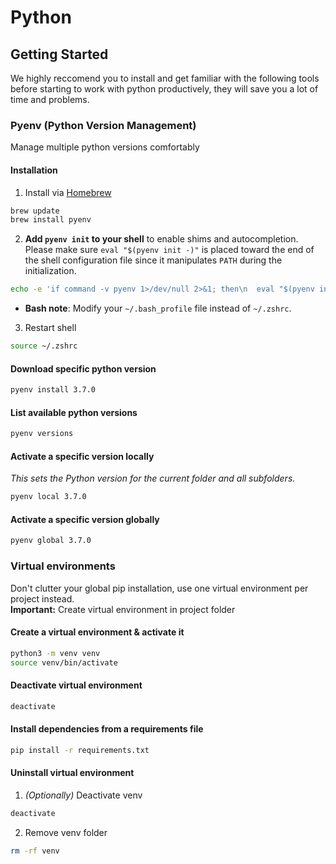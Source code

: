 # Python
## Getting Started
We highly reccomend you to install and get familiar with the following tools before starting to work with python productively, they will save you a lot of time and problems.
### Pyenv (Python Version Management)
Manage multiple python versions comfortably
#### Installation
1. Install via [Homebrew](https://brew.sh)
```sh 
brew update
brew install pyenv
```
2.   **Add `pyenv init` to your shell** to enable shims and autocompletion.
   Please make sure `eval "$(pyenv init -)"` is placed toward the end of the shell
   configuration file since it manipulates `PATH` during the initialization.
```sh
echo -e 'if command -v pyenv 1>/dev/null 2>&1; then\n  eval "$(pyenv init -)"\nfi' >> ~/.zshrc
```
    
- **Bash note**: Modify your `~/.bash_profile` file instead of `~/.zshrc`.

3. Restart shell
```sh 
source ~/.zshrc
```

#### Download specific python version
```sh 
pyenv install 3.7.0
```

#### List available python versions
```sh 
pyenv versions
```

#### Activate a specific version locally
*This sets the Python version for the current folder and all subfolders.*
```sh 
pyenv local 3.7.0
```
#### Activate a specific version globally
```sh 
pyenv global 3.7.0
```


### Virtual environments
Don't clutter your global pip installation, use one virtual environment per project instead. \
**Important:** Create virtual environment in project folder
#### Create a virtual environment & activate it
```sh 
python3 -m venv venv 
source venv/bin/activate
```

#### Deactivate virtual environment
```sh 
deactivate
```

#### Install dependencies from a requirements file
```sh 
pip install -r requirements.txt 
```
    
#### Uninstall virtual environment
1. *(Optionally)* Deactivate venv
```sh 
deactivate
```
2. Remove venv folder
```sh 
rm -rf venv 
```

